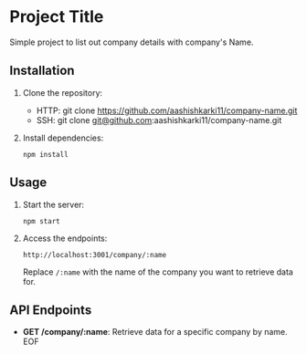# Project Title

Simple project to list out company details with company's Name.

## Installation

1. Clone the repository:

   - HTTP: git clone https://github.com/aashishkarki11/company-name.git
   - SSH: git clone git@github.com:aashishkarki11/company-name.git

2. Install dependencies:

   ```
   npm install
   ```

## Usage

1. Start the server:

   ```
   npm start
   ```

2. Access the endpoints:

   ```
   http://localhost:3001/company/:name
   ```

   Replace `/:name` with the name of the company you want to retrieve data for.

## API Endpoints

- **GET /company/:name**: Retrieve data for a specific company by name.
EOF
